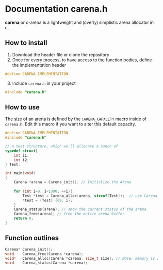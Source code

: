 # Documentation carena.h

**carena** or c-arena is a lightweight and (overly) simplistic arena allocator in c.

## How to install 

1. Download the header file or clone the repository
2. Once for every process, to have access to the function bodies, define the implementation header

```c
#define CARENA_IMPLEMENTATION
```
3. Include `carena.h` in your project

```c
#include "carena.h"
```

## How to use
The size of an arena is defined by the `CARENA_CAPACITY` macro inside of `carena.h`.
Edit this macro if you want to alter this default capacity.
```c
#define CARENA_IMPLEMENTATION
#include "carena.h"

// a test structure, which we'll allocate a bunch of
typedef struct{
    int i1;
    int i2;
} Test;

int main(void)
{
    Carena *arena = Carena_init(); // Initialize the Arena
    
    for (int i=0; i<1000; ++i){
        Test *test = Carena_alloc(arena, sizeof(Test));  // use Carena_alloc to allocate memory, just like with malloc
        *test = (Test) {69, i};
    }
    Carena_status(arena); // show the current status of the arena
    Carena_free(arena); // free the entire arena buffer
    return 0;
}
```

## Function outlines

```c
Carena* Carena_init();
void    Carena_free(Carena *carena);
void*   Carena_alloc(Carena *carena, size_t size); // Note: memory is zero initialized by default
void    Carena_status(Carena *carena);
```